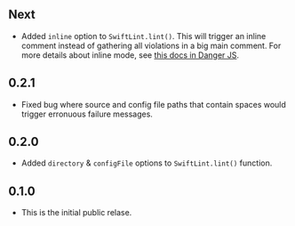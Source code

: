 ## Next

- Added `inline` option to `SwiftLint.lint()`. This will trigger an inline comment instead of gathering all violations in a big main comment. For more details about inline mode, see [this docs in Danger JS](https://github.com/danger/danger-js/blob/master/CHANGELOG.md#340).

## 0.2.1

- Fixed bug where source and config file paths that contain spaces would trigger erronuous failure messages.

## 0.2.0

- Added `directory` & `configFile` options to `SwiftLint.lint()` function.

## 0.1.0

- This is the initial public relase.

